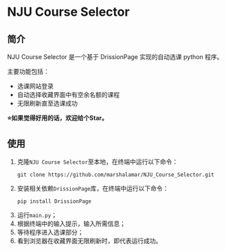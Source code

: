 # NJU Course Selector

## 简介

NJU Course Selector 是一个基于 DrissionPage 实现的自动选课 python 程序。

主要功能包括：

- 选课网站登录
- 自动选择收藏界面中有空余名额的课程
- 无限刷新直至选课成功

**⭐如果觉得好用的话，欢迎给个Star。**

## 使用

1. 克隆`NJU Course Selector`至本地，在终端中运行以下命令：
    ```
    git clone https://github.com/marshalamar/NJU_Course_Selector.git
    ```
2. 安装相关依赖`DrissionPage`库，在终端中运行以下命令：
    ```
    pip install DrissionPage
    ```
3. 运行`main.py`；
4. 根据终端中的输入提示，输入所需信息；
5. 等待程序进入选课部分；
6. 看到浏览器在收藏界面无限刷新时，即代表运行成功。